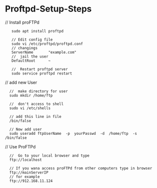 # Proftpd-Setup-Steps
//  Install proFTPd
          
       sudo apt install proftpd
       
       // Edit config file
       sudo vi /etc/proftpd/proftpd.conf
       // changings
       ServerName       "example.com"
       //  jail the user
       DefaultRoot      ~
       
       //  Restart proftpd server
       sudo service proftpd restart
       
       
 //  add new User
      
      //  make directory for user
      sudo mkdir /home/ftp
      
      //  don't access to shell
      sudo vi /etc/shells
      
      // add this line in file
      /bin/false
      
      // Now add user
      sudo useradd ftpUserName  -p  yourPasswd  -d  /home/ftp  -s  /bin/false
      
//   Use ProFTPd
      
      //  Go to your local browser and type 
      ftp://localhost
      
      // If you wana access proFTPd from other computers type in browser
      ftp://mainServerIP
      // for example
      ftp://912.168.11.124
